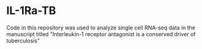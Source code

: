 # IL-1Ra-TB
Code in this repository was used to analyze single cell RNA-seq data in the manuscript titled "Interleukin-1 receptor antagonist is a conserved driver of tuberculosis"
